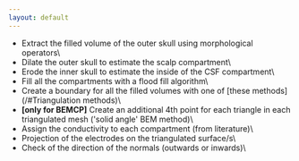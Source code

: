 ```yaml
---
layout: default
---
```


- Extract the filled volume of the outer skull using morphological operators\\
- Dilate the outer skull to estimate the scalp compartment\\
- Erode the inner skull to estimate the inside of the CSF compartment\\
- Fill all the compartments with a flood fill algorithm\\
- Create a boundary for all the filled volumes with one of [these methods](/#Triangulation methods)\\
- **[only for BEMCP]** Create an additional 4th point for each triangle in each triangulated mesh ('solid angle' BEM method)\\
- Assign the conductivity to each compartment (from literature)\\
- Projection of the electrodes on the triangulated surface/s\\
- Check of the direction of the normals (outwards or inwards)\\
